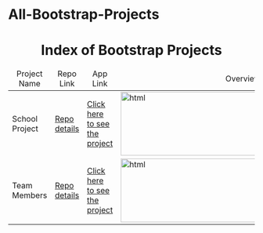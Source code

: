 # All-Bootstrap-Projects
<p align="center"> 

<h1 align="center">Index of Bootstrap Projects</h1>

</p>

<table>
    <thead>
        <tr>
            <td align="center">Project Name</td>
            <td align="center">Repo Link</td>
            <td align="center">App Link</td>
            <td align="center">Overview</td>
        </tr>
    </thead>
    <tbody> 
        <tr>
            <td>School Project</td>
            <td><a href="https://github.com/E-Ozdemir/Bootstrap-Last-Project.git" target="_blank">Repo details</a></td>
            <td><a href="https://e-ozdemir.github.io/Bootstrap-Last-Project/" target="_blank">Click here to see the project</a></td>
            <td><img style="width:500px;" src="https://github.com/E-Ozdemir/Bootstrap-Last-Project/blob/master/bootstrap%20project.gif" alt="html" height=130></td> 
        </tr>
        <tr>
            <td>Team Members</td>
            <td><a href="https://github.com/E-Ozdemir/Bootstrap-Team-Members.git" target="_blank">Repo details</a></td>
            <td><a href="https://e-ozdemir.github.io/Bootstrap-Team-Members/" target="_blank">Click here to see the project</a></td>
            <td><img style="width:500px;" src="https://github.com/E-Ozdemir/Bootstrap-Team-Members/blob/master/Team%20member.gif" alt="html" height=130></td> 
        </tr>
</tbody>
</table>
